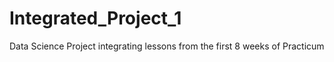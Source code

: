 # Integrated_Project_1
Data Science Project integrating lessons from the first 8 weeks of Practicum
